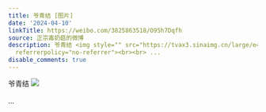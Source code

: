 ```yaml
---
title: 爷青结 [图片]
date: '2024-04-10'
linkTitle: https://weibo.com/3825863518/O95h7Dqfh
source: 正宗毒奶菇的微博
description: 爷青结 <img style="" src="https://tvax3.sinaimg.cn/large/e40a0b5egy1holtx0fq57j21hc0pckh4.jpg"
  referrerpolicy="no-referrer"><br><br> ...
disable_comments: true
---
```

爷青结 <img style="" src="https://tvax3.sinaimg.cn/large/e40a0b5egy1holtx0fq57j21hc0pckh4.jpg" referrerpolicy="no-referrer"><br><br> ...